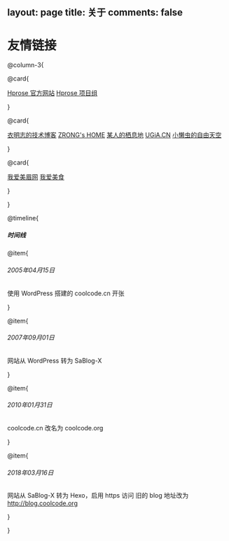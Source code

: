 layout: page
title: 关于
comments: false
---

# 友情链接

@column-3{

@card{

[Hprose 官方网站](http://hprose.com/)
[Hprose 项目组](https://github.com/hprose/)

}

@card{

[衣明志的技术博客](http://yimingzhi.net/)
[ZRONG's HOME](https://zengrong.net/)
[某人的栖息地](http://www.ooso.net/)
[UGiA.CN](http://www.ugia.cn/)
[小懒虫的自由天空](http://yiyi.coolcode.org/)

}

@card{

[我爱美眉网](http://52mm.net.cn)
[我爱美食](http://52meishi.com.cn)

}

}

@timeline{

##### 时间线

@item{

###### 2005年04月15日
使用 WordPress 搭建的 coolcode.cn 开张

}

@item{

###### 2007年09月01日
网站从 WordPress 转为 SaBlog-X

}

@item{

###### 2010年01月31日
coolcode.cn 改名为 coolcode.org

}

@item{

###### 2018年03月16日

网站从 SaBlog-X 转为 Hexo，启用 https 访问
旧的 blog 地址改为 http://blog.coolcode.org

}

}